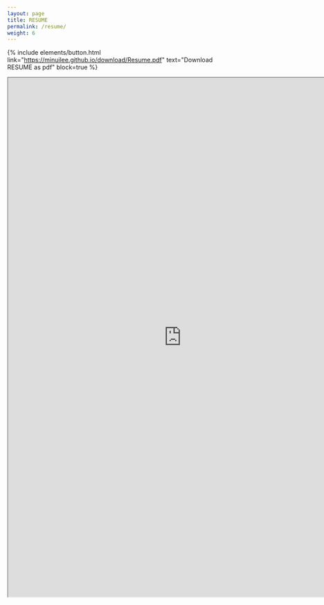 ```yaml
---
layout: page
title: RESUME
permalink: /resume/
weight: 6
---
```


{% include elements/button.html link="https://minuilee.github.io/download/Resume.pdf" text="Download RESUME as pdf" block=true %}

<center>
	<iframe src="https://drive.google.com/file/d/15gzz5N05M8jPHbpGsqPokCzeET51YyLa/preview" width="800" height="1200"></iframe>
</center>